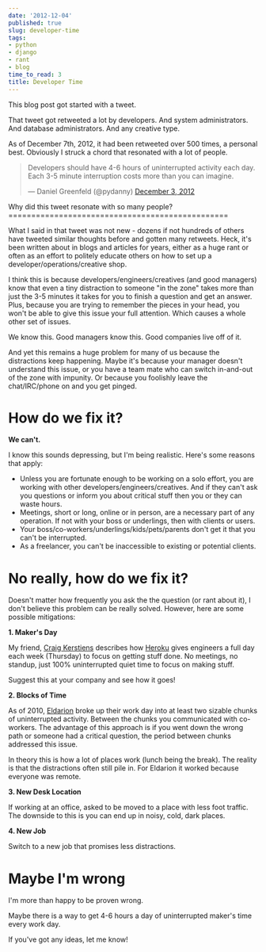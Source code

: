 ```yaml
---
date: '2012-12-04'
published: true
slug: developer-time
tags:
- python
- django
- rant
- blog
time_to_read: 3
title: Developer Time
---
```


This blog post got started with a tweet.

That tweet got retweeted a lot by developers. And system administrators.
And database administrators. And any creative type.

As of December 7th, 2012, it had been retweeted over 500 times, a
personal best. Obviously I struck a chord that resonated with a lot of
people.

<blockquote class="twitter-tweet"><p>Developers should have 4-6 hours of uninterrupted activity each day. Each 3-5 minute interruption costs more than you can imagine.</p>&mdash; Daniel Greenfeld (@pydanny) <a href="https://twitter.com/pydanny/status/275680738773463040" data-datetime="2012-12-03T19:19:44+00:00">December 3, 2012</a></blockquote>
<script src="https://platform.twitter.com/widgets.js" charset="utf-8"></script>
Why did this tweet resonate with so many people?
================================================

What I said in that tweet was not new - dozens if not hundreds of others
have tweeted similar thoughts before and gotten many retweets. Heck,
it's been written about in blogs and articles for years, either as a
huge rant or often as an effort to politely educate others on how to set
up a developer/operations/creative shop.

I think this is because developers/engineers/creatives (and good
managers) know that even a tiny distraction to someone "in the zone"
takes more than just the 3-5 minutes it takes for you to finish a
question and get an answer. Plus, because you are trying to remember the
pieces in your head, you won't be able to give this issue your full
attention. Which causes a whole other set of issues.

We know this. Good managers know this. Good companies live off of it.

And yet this remains a huge problem for many of us because the
distractions keep happening. Maybe it's because your manager doesn't
understand this issue, or you have a team mate who can switch in-and-out
of the zone with impunity. Or because you foolishly leave the
chat/IRC/phone on and you get pinged.

How do we fix it?
=================

**We can't.**

I know this sounds depressing, but I'm being realistic. Here's some
reasons that apply:

-   Unless you are fortunate enough to be working on a solo effort, you
    are working with other developers/engineers/creatives. And if they
    can't ask you questions or inform you about critical stuff then you
    or they can waste hours.
-   Meetings, short or long, online or in person, are a necessary part
    of any operation. If not with your boss or underlings, then with
    clients or users.
-   Your boss/co-workers/underlings/kids/pets/parents don't get it that
    you can't be interrupted.
-   As a freelancer, you can't be inaccessible to existing or potential
    clients.

No really, how do we fix it?
============================

Doesn't matter how frequently you ask the the question (or rant about
it), I don't believe this problem can be really solved. However, here
are some possible mitigations:

**1. Maker's Day**

My friend, [Craig
Kerstiens](https://craigkerstiens.com/2011/11/07/how-heroku-works-maker-day/)
describes how [Heroku](https://heroku.com) gives engineers a full day
each week (Thursday) to focus on getting stuff done. No meetings, no
standup, just 100% uninterrupted quiet time to focus on making stuff.

Suggest this at your company and see how it goes!

**2. Blocks of Time**

As of 2010, [Eldarion](https://eldarion.com) broke up their work day into
at least two sizable chunks of uninterrupted activity. Between the
chunks you communicated with co-workers. The advantage of this approach
is if you went down the wrong path or someone had a critical question,
the period between chunks addressed this issue.

In theory this is how a lot of places work (lunch being the break). The
reality is that the distractions often still pile in. For Eldarion it
worked because everyone was remote.

**3. New Desk Location**

If working at an office, asked to be moved to a place with less foot
traffic. The downside to this is you can end up in noisy, cold, dark
places.

**4. New Job**

Switch to a new job that promises less distractions.

Maybe I'm wrong
================

I'm more than happy to be proven wrong.

Maybe there is a way to get 4-6 hours a day of uninterrupted maker's
time every work day.

If you've got any ideas, let me know!
